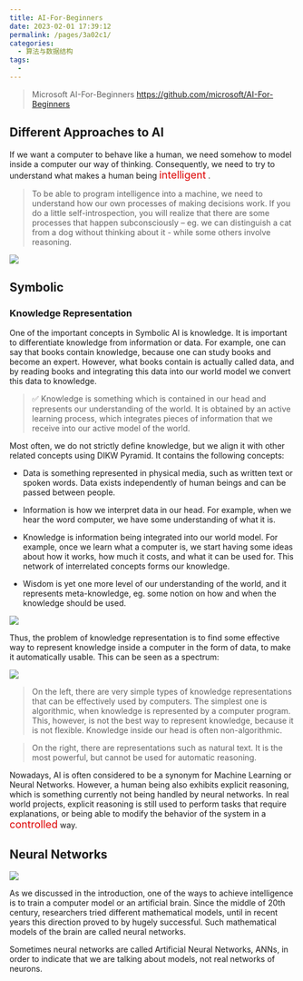 ```yaml
---
title: AI-For-Beginners
date: 2023-02-01 17:39:12
permalink: /pages/3a02c1/
categories:
  - 算法与数据结构
tags:
  - 
---
```

> Microsoft AI-For-Beginners https://github.com/microsoft/AI-For-Beginners

## Different Approaches to AI

If we want a computer to behave like a human, we need somehow to model inside a computer our way of thinking. Consequently, we need to try to understand what makes a human being <font color=#dd0000 size=4>intelligent</font> .

> To be able to program intelligence into a machine, we need to understand how our own processes of making decisions work. If you do a little self-introspection, you will realize that there are some processes that happen subconsciously – eg. we can distinguish a cat from a dog without thinking about it - while some others involve reasoning.

![](https://raw.gitmirror.com/GanChuanYin/picture/main/blog/20230202165557.png)

## Symbolic

### Knowledge Representation

One of the important concepts in Symbolic AI is knowledge. It is important to differentiate knowledge from information or data. For example, one can say that books contain knowledge, because one can study books and become an expert. However, what books contain is actually called data, and by reading books and integrating this data into our world model we convert this data to knowledge.

> ✅ Knowledge is something which is contained in our head and represents our understanding of the world. It is obtained by an active learning process, which integrates pieces of information that we receive into our active model of the world.

Most often, we do not strictly define knowledge, but we align it with other related concepts using DIKW Pyramid. It contains the following concepts:

- Data is something represented in physical media, such as written text or spoken words. Data exists independently of human beings and can be passed between people.

- Information is how we interpret data in our head. For example, when we hear the word computer, we have some understanding of what it is.

- Knowledge is information being integrated into our world model. For example, once we learn what a computer is, we start having some ideas about how it works, how much it costs, and what it can be used for. This network of interrelated concepts forms our knowledge.

- Wisdom is yet one more level of our understanding of the world, and it represents meta-knowledge, eg. some notion on how and when the knowledge should be used.

![](https://raw.gitmirror.com/GanChuanYin/picture/main/blog/20230202165843.png)

Thus, the problem of knowledge representation is to find some effective way to represent knowledge inside a computer in the form of data, to make it automatically usable. This can be seen as a spectrum:

![](https://raw.gitmirror.com/GanChuanYin/picture/main/blog/20230202165925.png)

> On the left, there are very simple types of knowledge representations that can be effectively used by computers. The simplest one is algorithmic, when knowledge is represented by a computer program. This, however, is not the best way to represent knowledge, because it is not flexible. Knowledge inside our head is often non-algorithmic.

> On the right, there are representations such as natural text. It is the most powerful, but cannot be used for automatic reasoning.

Nowadays, AI is often considered to be a synonym for Machine Learning or Neural Networks. However, a human being also exhibits explicit reasoning, which is something currently not being handled by neural networks. In real world projects, explicit reasoning is still used to perform tasks that require explanations, or being able to modify the behavior of the system in a <font color=#dd0000 size=4>controlled</font> way.


## Neural Networks

![](https://raw.gitmirror.com/GanChuanYin/picture/main/blog/20230202170129.png)

As we discussed in the introduction, one of the ways to achieve intelligence is to train a computer model or an artificial brain. Since the middle of 20th century, researchers tried different mathematical models, until in recent years this direction proved to by hugely successful. Such mathematical models of the brain are called neural networks.

Sometimes neural networks are called Artificial Neural Networks, ANNs, in order to indicate that we are talking about models, not real networks of neurons.